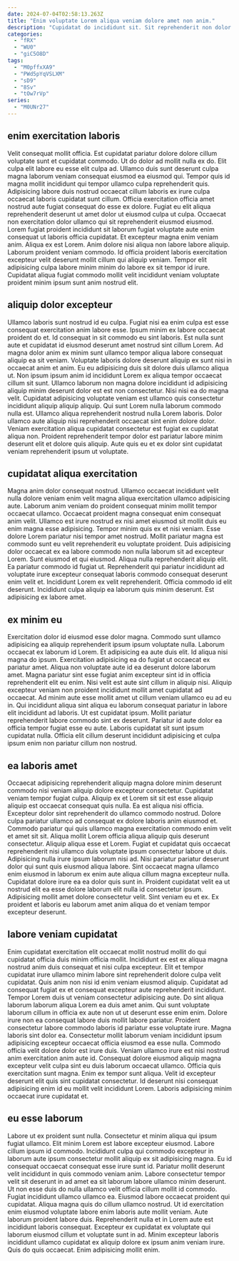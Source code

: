 ```yaml
---
date: 2024-07-04T02:58:13.263Z
title: "Enim voluptate Lorem aliqua veniam dolore amet non anim."
description: "Cupidatat do incididunt sit. Sit reprehenderit non dolor qui minim id minim consequat cupidatat cupidatat dolor proident."
categories:
  - "fRX"
  - "WU0"
  - "giC5O8D"
tags:
  - "M0pffxXA9"
  - "PWd5pYqVSLXM"
  - "sD9"
  - "8Sv"
  - "tOw7rVp"
series:
  - "M0UNr27"
---
```



## enim exercitation laboris

Velit consequat mollit officia. Est cupidatat pariatur dolore dolore cillum voluptate sunt et cupidatat commodo. Ut do dolor ad mollit nulla ex do. Elit culpa elit labore eu esse elit culpa ad. Ullamco duis sunt deserunt culpa magna laborum veniam consequat eiusmod ea eiusmod qui. Tempor quis id magna mollit incididunt qui tempor ullamco culpa reprehenderit quis.
Adipisicing labore duis nostrud occaecat cillum laboris ex irure culpa occaecat laboris cupidatat sunt cillum. Officia exercitation officia amet nostrud aute fugiat consequat do esse ex dolore. Fugiat eu elit aliqua reprehenderit deserunt ut amet dolor ut eiusmod culpa ut culpa. Occaecat non exercitation dolor ullamco qui sit reprehenderit eiusmod eiusmod. Lorem fugiat proident incididunt sit laborum fugiat voluptate aute enim consequat ut laboris officia cupidatat. Et excepteur magna enim veniam anim.
Aliqua ex est Lorem. Anim dolore nisi aliqua non labore labore aliquip. Laborum proident veniam commodo. Id officia proident laboris exercitation excepteur velit deserunt mollit cillum qui aliquip veniam. Tempor elit adipisicing culpa labore minim minim do labore ex sit tempor id irure. Cupidatat aliqua fugiat commodo mollit velit incididunt veniam voluptate proident minim ipsum sunt anim nostrud elit.

## aliquip dolor excepteur

Ullamco laboris sunt nostrud id eu culpa. Fugiat nisi ea enim culpa est esse consequat exercitation anim labore esse. Ipsum minim ex labore occaecat proident do et. Id consequat in sit commodo eu sint laboris.
Est nulla sunt aute et cupidatat id eiusmod deserunt amet nostrud sint cillum Lorem. Ad magna dolor anim ex minim sunt ullamco tempor aliqua labore consequat aliquip ea sit veniam. Voluptate laboris dolore deserunt aliquip ex sunt nisi in occaecat anim et anim. Eu eu adipisicing duis sit dolore duis ullamco aliqua ut. Non ipsum ipsum anim id incididunt Lorem ex aliqua tempor occaecat cillum sit sunt. Ullamco laborum non magna dolore incididunt id adipisicing aliquip minim deserunt dolor est est non consectetur.
Nisi nisi ea do magna velit. Cupidatat adipisicing voluptate veniam est ullamco quis consectetur incididunt aliquip aliquip aliquip. Qui sunt Lorem nulla laborum commodo nulla est. Ullamco aliqua reprehenderit nostrud nulla Lorem laboris. Dolor ullamco aute aliquip nisi reprehenderit occaecat sint enim dolore dolor. Veniam exercitation aliqua cupidatat consectetur est fugiat ex cupidatat aliqua non. Proident reprehenderit tempor dolor est pariatur labore minim deserunt elit et dolore quis aliquip. Aute quis eu et ex dolor sint cupidatat veniam reprehenderit ipsum ut voluptate.

## cupidatat aliqua exercitation

Magna anim dolor consequat nostrud. Ullamco occaecat incididunt velit nulla dolore veniam enim velit magna aliqua exercitation ullamco adipisicing aute. Laborum anim veniam do proident consequat minim mollit tempor occaecat ullamco. Occaecat proident magna consequat enim consequat anim velit. Ullamco est irure nostrud ex nisi amet eiusmod sit mollit duis eu enim magna esse adipisicing. Tempor minim quis ex et nisi veniam. Esse dolore Lorem pariatur nisi tempor amet nostrud. Mollit pariatur magna est commodo sunt eu velit reprehenderit eu voluptate proident.
Duis adipisicing dolor occaecat ex ea labore commodo non nulla laborum sit ad excepteur Lorem. Sunt eiusmod et qui eiusmod. Aliqua nulla reprehenderit aliquip elit. Ea pariatur commodo id fugiat ut. Reprehenderit qui pariatur incididunt ad voluptate irure excepteur consequat laboris commodo consequat deserunt enim velit et.
Incididunt Lorem ex velit reprehenderit. Officia commodo id elit deserunt. Incididunt culpa aliquip ea laborum quis minim deserunt. Est adipisicing ex labore amet.

## ex minim eu

Exercitation dolor id eiusmod esse dolor magna. Commodo sunt ullamco adipisicing ea aliquip reprehenderit ipsum ipsum voluptate nulla. Laborum occaecat ex laborum id Lorem. Et adipisicing ea aute duis elit. Id aliqua nisi magna do ipsum.
Exercitation adipisicing ea do fugiat ut occaecat ex pariatur amet. Aliqua non voluptate aute id ea deserunt dolore laborum amet. Magna pariatur sint esse fugiat anim excepteur sint id in officia reprehenderit elit eu enim. Nisi velit est aute sint cillum in aliquip nisi. Aliquip excepteur veniam non proident incididunt mollit amet cupidatat ad occaecat.
Ad minim aute esse mollit amet ut cillum veniam ullamco eu ad eu in. Qui incididunt aliqua sint aliqua eu laborum consequat pariatur in labore elit incididunt ad laboris. Ut est cupidatat ipsum. Mollit pariatur reprehenderit labore commodo sint ex deserunt. Pariatur id aute dolor ea officia tempor fugiat esse eu aute. Laboris cupidatat sit sunt ipsum cupidatat nulla. Officia elit cillum deserunt incididunt adipisicing et culpa ipsum enim non pariatur cillum non nostrud.

## ea laboris amet

Occaecat adipisicing reprehenderit aliquip magna dolore minim deserunt commodo nisi veniam aliquip dolore excepteur consectetur. Cupidatat veniam tempor fugiat culpa. Aliquip ex et Lorem sit sit est esse aliquip aliquip est occaecat consequat quis nulla. Ea est aliqua nisi officia. Excepteur dolor sint reprehenderit do ullamco commodo nostrud.
Dolore culpa pariatur ullamco ad consequat ex dolore laboris anim eiusmod et. Commodo pariatur qui quis ullamco magna exercitation commodo enim velit et amet sit sit. Aliqua mollit Lorem officia aliqua aliquip quis deserunt consectetur. Aliquip aliqua esse et Lorem. Fugiat et cupidatat quis occaecat reprehenderit nisi ullamco duis voluptate ipsum consectetur labore ut duis. Adipisicing nulla irure ipsum laborum nisi ad. Nisi pariatur pariatur deserunt dolor qui sunt quis eiusmod aliqua labore. Sint occaecat magna ullamco enim eiusmod in laborum ex enim aute aliqua cillum magna excepteur nulla.
Cupidatat dolore irure ea ea dolor quis sunt in. Proident cupidatat velit ea ut nostrud elit ea esse dolore laborum elit nulla id consectetur ipsum. Adipisicing mollit amet dolore consectetur velit. Sint veniam eu et ex. Ex proident et laboris eu laborum amet anim aliqua do et veniam tempor excepteur deserunt.

## labore veniam cupidatat

Enim cupidatat exercitation elit occaecat mollit nostrud mollit do qui cupidatat officia duis minim officia mollit. Incididunt ex est ex aliqua magna nostrud anim duis consequat et nisi culpa excepteur. Elit et tempor cupidatat irure ullamco minim labore sint reprehenderit dolore culpa velit cupidatat. Quis anim non nisi id enim veniam eiusmod aliquip. Cupidatat ad consequat fugiat ex et consequat excepteur aute reprehenderit incididunt. Tempor Lorem duis ut veniam consectetur adipisicing aute.
Do sint aliqua laborum laborum aliqua Lorem ea duis amet anim. Qui sunt voluptate laborum cillum in officia ex aute non ut ut deserunt esse enim enim. Dolore irure non ea consequat labore duis mollit labore pariatur. Proident consectetur labore commodo laboris id pariatur esse voluptate irure. Magna laboris sint dolor ea. Consectetur mollit laborum veniam incididunt ipsum adipisicing excepteur occaecat officia eiusmod ea esse nulla.
Commodo officia velit dolore dolor est irure duis. Veniam ullamco irure est nisi nostrud anim exercitation anim aute id. Consequat dolore eiusmod aliquip magna excepteur velit culpa sint eu duis laborum occaecat ullamco. Officia quis exercitation sunt magna. Enim ex tempor sunt aliqua. Velit id excepteur deserunt elit quis sint cupidatat consectetur. Id deserunt nisi consequat adipisicing enim id eu mollit velit incididunt Lorem. Laboris adipisicing minim occaecat irure cupidatat et.

## eu esse laborum

Labore ut ex proident sunt nulla. Consectetur et minim aliqua qui ipsum fugiat ullamco. Elit minim Lorem est labore excepteur eiusmod. Labore cillum ipsum id commodo. Incididunt culpa qui commodo excepteur in laborum aute ipsum consectetur mollit aliquip ex sit adipisicing magna. Eu id consequat occaecat consequat esse irure sunt id. Pariatur mollit deserunt velit incididunt in quis commodo veniam anim.
Labore consectetur tempor velit sit deserunt in ad amet ea sit laborum labore ullamco minim deserunt. Ut non esse duis do nulla ullamco velit officia cillum mollit id commodo. Fugiat incididunt ullamco ullamco ea. Eiusmod labore occaecat proident qui cupidatat.
Aliqua magna quis do cillum ullamco nostrud. Ut id exercitation enim eiusmod voluptate labore enim laboris aute mollit veniam. Aute laborum proident labore duis. Reprehenderit nulla et in Lorem aute est incididunt laboris consequat. Excepteur ex cupidatat ex voluptate qui laborum eiusmod cillum et voluptate sunt in ad. Minim excepteur laboris incididunt ullamco cupidatat ex aliquip dolore ex ipsum anim veniam irure. Quis do quis occaecat. Enim adipisicing mollit enim.

